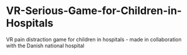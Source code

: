# VR-Serious-Game-for-Children-in-Hospitals
VR pain distraction game for children in hospitals - made in collaboration with the Danish national hospital
